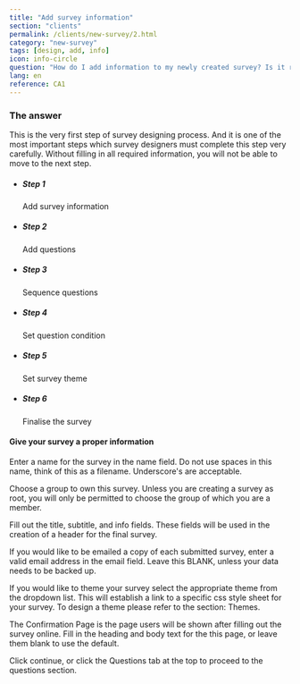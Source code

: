 ```yaml
---
title: "Add survey information"
section: "clients"
permalink: /clients/new-survey/2.html
category: "new-survey"
tags: [design, add, info]
icon: info-circle
question: "How do I add information to my newly created survey? Is it really important to include such information? Can I just simply leave them blank?"
lang: en
reference: CA1
---
```


### The answer

This is the very first step of survey designing process. And it is one of the most important steps which survey designers must complete this step very carefully. Without filling in all required information, you will not be able to move to the next step.

<ul class="progress-tracker progress-tracker--text progress-tracker--center">
  <li class="progress-step is-active">
    <span class="progress-marker"></span>
    <span class="progress-text">
      <h5 class="progress-title">Step 1</h5>
      Add survey information
    </span>
  </li>
  <li class="progress-step">
    <span class="progress-marker"></span>
    <span class="progress-text">
      <h5 class="progress-title">Step 2</h5>
      Add questions
    </span>
  </li>
  <li class="progress-step">
    <span class="progress-marker"></span>
    <span class="progress-text">
      <h5 class="progress-title">Step 3</h5>
      Sequence questions
    </span>
  </li>
  <li class="progress-step">
    <span class="progress-marker"></span>
    <span class="progress-text">
      <h5 class="progress-title">Step 4</h5>
      Set question condition
    </span>
  </li>
  <li class="progress-step">
    <span class="progress-marker"></span>
    <span class="progress-text">
      <h5 class="progress-title">Step 5</h5>
      Set survey theme
    </span>
  </li>
  <li class="progress-step">
    <span class="progress-marker"></span>
    <span class="progress-text">
      <h5 class="progress-title">Step 6</h5>
      Finalise the survey
    </span>
  </li>
</ul>




#### Give your survey a proper information

Enter a name for the survey in the name field. Do not use spaces in this name, think of this as a filename. Underscore's are acceptable.

Choose a group to own this survey. Unless you are creating a survey as root, you will only be permitted to choose the group of which you are a member.

Fill out the title, subtitle, and info fields. These fields will be used in the creation of a header for the final survey.

If you would like to be emailed a copy of each submitted survey, enter a valid email address in the email field. Leave this BLANK, unless your data needs to be backed up.

If you would like to theme your survey select the appropriate theme from the dropdown list. This will establish a link to a specific css style sheet for your survey. To design a theme please refer to the section: Themes.

The Confirmation Page is the page users will be shown after filling out the survey online. Fill in the heading and body text for the this page, or leave them blank to use the default.

Click continue, or click the Questions tab at the top to proceed to the questions section.
